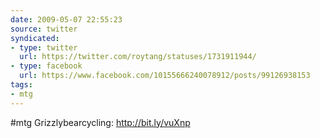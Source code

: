 ```yaml
---
date: 2009-05-07 22:55:23
source: twitter
syndicated:
- type: twitter
  url: https://twitter.com/roytang/statuses/1731911944/
- type: facebook
  url: https://www.facebook.com/10155666240078912/posts/99126938153
tags:
- mtg
---
```


#mtg Grizzlybearcycling: http://bit.ly/vuXnp